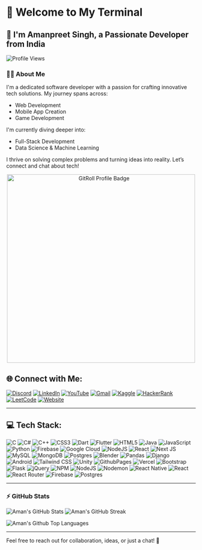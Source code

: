 #  👾 Welcome to My Terminal
## 🚀 I'm Amanpreet Singh, a Passionate Developer from India

<p align="left">
  <img src="https://komarev.com/ghpvc/?username=amanbig&label=Profile%20views&color=0e75b6&style=flat" alt="Profile Views" />
</p>

### 🧑‍💻 About Me
I'm a dedicated software developer with a passion for crafting innovative tech solutions. My journey spans across:

- Web Development
- Mobile App Creation
- Game Development

I'm currently diving deeper into:

- Full-Stack Development
- Data Science & Machine Learning

I thrive on solving complex problems and turning ideas into reality. Let’s connect and chat about tech!

<div align="center">
  <a href="https://gitroll.io/profile/unLPRyXJRQoNCs69oOUqi6bcC1ml1" target="_blank">
    <img src="https://gitroll.io/api/badges/profiles/v1/unLPRyXJRQoNCs69oOUqi6bcC1ml1" alt="GitRoll Profile Badge" width="500" />
  </a>
</div>

## 🌐 Connect with Me:
[![Discord](https://img.shields.io/badge/Discord-%237289DA.svg?logo=discord&logoColor=white)](https://discord.com/users/phibi2662)
[![LinkedIn](https://img.shields.io/badge/LinkedIn-%230077B5.svg?logo=linkedin&logoColor=white)](https://linkedin.com/in/amanpreet-singh-9a1929211)
[![YouTube](https://img.shields.io/badge/YouTube-%23FF0000.svg?logo=YouTube&logoColor=white)](https://youtube.com/@beard-hv5qj?si=nJjPxEhrupNgVweI)
[![Gmail](https://img.shields.io/badge/Gmail-D14836.svg?logo=gmail&logoColor=white)](mailto:amanpreetsinghjhiwant@outlook.com)
[![Kaggle](https://img.shields.io/badge/Kaggle-20BEFF.svg?logo=kaggle&logoColor=white)](https://kaggle.com/amanu1234)
[![HackerRank](https://img.shields.io/badge/HackerRank-2EC866.svg?logo=hackerrank&logoColor=white)](https://www.hackerrank.com/co21308)
[![LeetCode](https://img.shields.io/badge/LeetCode-FFA116.svg?logo=leetcode&logoColor=white)](https://www.leetcode.com/co21308)
[![Website](https://img.shields.io/badge/Website-000000.svg?logo=globe&logoColor=white)](https://portfolio1-omega-one.vercel.app/)

---

## 💻 Tech Stack:
![C](https://img.shields.io/badge/c-%2300599C.svg?style=for-the-badge&logo=c&logoColor=white)
![C#](https://img.shields.io/badge/c%23-%23239120.svg?style=for-the-badge&logo=csharp&logoColor=white)
![C++](https://img.shields.io/badge/c++-%2300599C.svg?style=for-the-badge&logo=c%2B%2B&logoColor=white)
![CSS3](https://img.shields.io/badge/css3-%231572B6.svg?style=for-the-badge&logo=css3&logoColor=white)
![Dart](https://img.shields.io/badge/dart-%230175C2.svg?style=for-the-badge&logo=dart&logoColor=white)
![Flutter](https://img.shields.io/badge/flutter-%23223BFF.svg?style=for-the-badge&logo=flutter&logoColor=white)
![HTML5](https://img.shields.io/badge/html5-%23E34F26.svg?style=for-the-badge&logo=html5&logoColor=white)
![Java](https://img.shields.io/badge/java-%23ED8B00.svg?style=for-the-badge&logo=openjdk&logoColor=white)
![JavaScript](https://img.shields.io/badge/javascript-%23323330.svg?style=for-the-badge&logo=javascript&logoColor=%23F7DF1E)
![Python](https://img.shields.io/badge/python-3670A0?style=for-the-badge&logo=python&logoColor=ffdd54)
![Firebase](https://img.shields.io/badge/firebase-%23039BE5.svg?style=for-the-badge&logo=firebase)
![Google Cloud](https://img.shields.io/badge/GoogleCloud-%234285F4.svg?style=for-the-badge&logo=google-cloud&logoColor=white)
![NodeJS](https://img.shields.io/badge/node.js-6DA55F?style=for-the-badge&logo=node.js&logoColor=white)
![React](https://img.shields.io/badge/react-%2320232a.svg?style=for-the-badge&logo=react&logoColor=%2361DAFB)
![Next JS](https://img.shields.io/badge/Next-black?style=for-the-badge&logo=next.js&logoColor=white)
![MySQL](https://img.shields.io/badge/mysql-4479A1.svg?style=for-the-badge&logo=mysql&logoColor=white)
![MongoDB](https://img.shields.io/badge/MongoDB-%234ea94b.svg?style=for-the-badge&logo=mongodb&logoColor=white)
![Postgres](https://img.shields.io/badge/postgres-%23316192.svg?style=for-the-badge&logo=postgresql&logoColor=white)
![Blender](https://img.shields.io/badge/blender-%23F5792A.svg?style=for-the-badge&logo=blender&logoColor=white)
![Pandas](https://img.shields.io/badge/pandas-%23150458.svg?style=for-the-badge&logo=pandas&logoColor=white)
![Django](https://img.shields.io/badge/django-%23092E27.svg?style=for-the-badge&logo=django&logoColor=white)
![Android](https://img.shields.io/badge/android-%2350B7F5.svg?style=for-the-badge&logo=android&logoColor=white)
![Tailwind CSS](https://img.shields.io/badge/tailwindcss-%23338B2B0.svg?style=for-the-badge&logo=tailwindcss&logoColor=white)
![Unity](https://img.shields.io/badge/unity-%23000000.svg?style=for-the-badge&logo=unity&logoColor=white)
![GithubPages](https://img.shields.io/badge/github%20pages-121013?style=for-the-badge&logo=github&logoColor=white) 
![Vercel](https://img.shields.io/badge/vercel-%23000000.svg?style=for-the-badge&logo=vercel&logoColor=white) 
![Bootstrap](https://img.shields.io/badge/bootstrap-%238511FA.svg?style=for-the-badge&logo=bootstrap&logoColor=white) 
![Flask](https://img.shields.io/badge/flask-%23000.svg?style=for-the-badge&logo=flask&logoColor=white) 
![jQuery](https://img.shields.io/badge/jquery-%230769AD.svg?style=for-the-badge&logo=jquery&logoColor=white) 
![NPM](https://img.shields.io/badge/NPM-%23CB3837.svg?style=for-the-badge&logo=npm&logoColor=white) 
![NodeJS](https://img.shields.io/badge/node.js-6DA55F?style=for-the-badge&logo=node.js&logoColor=white) 
![Nodemon](https://img.shields.io/badge/NODEMON-%23323330.svg?style=for-the-badge&logo=nodemon&logoColor=%BBDEAD) 
![React Native](https://img.shields.io/badge/react_native-%2320232a.svg?style=for-the-badge&logo=react&logoColor=%2361DAFB) 
![React](https://img.shields.io/badge/react-%2320232a.svg?style=for-the-badge&logo=react&logoColor=%2361DAFB) 
![React Router](https://img.shields.io/badge/React_Router-CA4245?style=for-the-badge&logo=react-router&logoColor=white) 
![Firebase](https://img.shields.io/badge/firebase-a08021?style=for-the-badge&logo=firebase&logoColor=ffcd34) 
![Postgres](https://img.shields.io/badge/postgres-%23316192.svg?style=for-the-badge&logo=postgresql&logoColor=white)

---

### ⚡ GitHub Stats
![Aman's GitHub Stats](https://github-readme-stats.vercel.app/api?username=amanbig&show_icons=true&theme=radical)
![Aman's GitHub Streak](https://github-readme-streak-stats.herokuapp.com/?user=amanbig&theme=radical)

![Aman's Github Top Languages](https://github-readme-stats.vercel.app/api/top-langs/?username=amanbig&theme=dark&hide_border=false&include_all_commits=false&count_private=false&layout=compact)

---

Feel free to reach out for collaboration, ideas, or just a chat! 🚀
